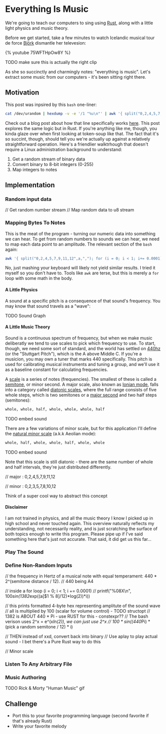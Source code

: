 # Everything Is Music

We're going to teach our computers to sing using [Rust](https://www.rust-lang.org/), along with a little light physics and music theory.

Before we get started, take a few minutes to watch Icelandic musical tour de force [Björk](https://en.wikipedia.org/wiki/Bj%C3%B6rk) dismantle her televesion:

{% youtube 75WFTHpOw8Y %}

TODO make sure this is actually the right clip

As she so succinctly and charmingly notes: "everything is music".  Let's extract some music from our computers - it's been sitting right there.

## Motivation

This post was inpsired by this `bash` one-liner:

```bash
cat /dev/urandom | hexdump -v -e '/1 "%u\n"' | awk '{ split("0,2,4,5,7,9,11,12",a,","); for (i = 0; i < 1; i+= 0.0001) printf("%08X\n", 100*sin(1382*exp((a[$1 % 8]/12)*log(2))*i)) }' | xxd -r -p | aplay -c 2 -f S32_LE -r 16000
```

Check out a blog post about how that line specifically works [here](https://blog.robertelder.org/bash-one-liner-compose-music/).  This post explores the same logic but in Rust.  If you're anything like me, though, you kinda glaze over when first looking at token-soup like that.  The fact that it's so succint, though, should tell you we're actually up against a relatively straightforward operation.  Here's a friendlier walktrhough that doesn't require a Linux administration background to understand:

1. Get a random stream of binary data
1. Convert binary to 8-bit integers (0-255)
1. Map integers to notes

## Implementation

### Random input data

// Get random number stream
// Map random data to u8 stream

### Mapping Bytes To Notes

This is the meat of the program - turning our numeric data into something we can hear.  To get from random numbers to sounds we can hear, we need to map each data point to an amplitude.  The relevant section of the `bash` again:

```bash
awk '{ split("0,2,4,5,7,9,11,12",a,","); for (i = 0; i < 1; i+= 0.0001) printf("%08X\n", 100*sin(1382*exp((a[$1 % 8]/12)*log(2))*i)) }'
```

No, just mashing your keyboard will likely not yield similar results.  I tried it myself so you don't have to.  Tools like `awk` are terse, but this is merely a `for` loop with some math in the body.

#### A Little Physics

A sound at a specific pitch is a consequence of that sound's frequency.  You may know that sound travels as a "wave":

TODO Sound Graph



#### A Little Music Theory

Sound is a continuous spectrum of frequency, but when we make music deliberatly we tend to use scales to pick which frequency to use.  To start, though, we need some sort of standard, and the world has settled on [440hz](https://en.m.wikipedia.org/wiki/A440_(pitch_standard)) (or the "Stuttgart Pitch"), which is the A above Middle C.  If you're a musicion, you may own a tuner that marks 440 specifically.  This pitch is used for calibrating musical instruments and tuning a group, and we'll use it as a baseline constant for calculating frequencies.

A [scale](https://en.wikipedia.org/wiki/Scale_(music)) is a series of notes (frequencies).  The smallest of these is called a [semitone](https://en.wikipedia.org/wiki/Semitone), or minor second.  A major scale, also known as [Ionian mode](https://en.m.wikipedia.org/wiki/Mode_(music)), falls into a category called [diatonic scales](https://en.wikipedia.org/wiki/Diatonic_scale), where the full range consists of five whole steps, which is two semitones or a [major second](https://en.wikipedia.org/wiki/Major_second) and two half steps (semitones):

```txt
whole, whole, half, whole, whole, whole, half
```

TODO embed sound


There are a few variations of minor scale, but for this application I'll define the [natural minor scale](https://en.m.wikipedia.org/wiki/Minor_scale#Natural_minor_scale) (a.k.k Aeolian mode):

```txt
whole, half, whole, whole, half, whole, whole
```

TODO embed sound

Note that this scale is still diatonic - there are the same number of whole and half intervals, they're just distributed differently.

// major : 0,2,4,5,7,9,11,12

// minor : 0,2,3,5,7,8,10,12

Think of a super cool way to abstract this concept

#### Disclaimer

I am not trained in physics, and all the music theory I know I picked up in high school and never touched again.  This overview naturally reflects my understanding, not necessarily reality, and is just scratching the surface of both topics enough to write this program.  Please pipe up if I've said something here that's just not accurate.  That said, it did get us this far...

### Play The Sound

### Define Non-Random Inputs

//  the frequency in Hertz of a musical note with equal temperament: 440 * 2^(semitone distance / 12).
// 440 being A4

// inside a for loop (i = 0; i < 1; i += 0.0001)
// printf("%08X\n", 100*sin(1382*exp((a[$1 % 8]/12)*log(2))*i))

// this prints formatted 4-byte hex representing amplitute of the sound wave
// all is multiplied by 100 (scalar for volume control) - TODO structopt
// 1382 is ABOUT 440 * Pi - use RUST for this - constexpr??
// The bash verison uses 2^x = e^(x*ln(2)), we can just use 2^x
// 100 * sin((440*Pi) * (pick a random semitone / 12) * i)

// THEN instead of xxd, convert back into binary
// Use aplay to play actual sound - I bet there's a Pure Rust way to do this

// Minor scale

### Listen To Any Arbitrary File

### Music Authoring

TODO Rick & Morty "Human Music" gif

## Challenge

* Port this to your favorite programming language (second favorite if that's already Rust)
* Write your favorite melody

